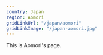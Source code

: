 ```yaml
---
country: Japan
region: Aomori
gridLinkUrl: "/japan/aomori"
gridLinkImage: "/japan-aomori.jpg"
---
```


This is Aomori's page.